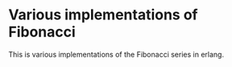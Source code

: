 # Various implementations of Fibonacci

This is various implementations of the Fibonacci series in erlang.
